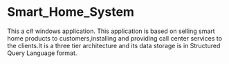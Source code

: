 # Smart_Home_System
This a c# windows application. This application is based on selling smart home products to customers,installing and providing call center services to the clients.It is a three tier architecture and its data storage is in Structured Query Language format.
